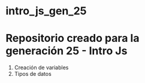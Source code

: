 # intro_js_gen_25

# Repositorio creado para la generación 25 - Intro Js
1. Creación de variables
2. Tipos de datos